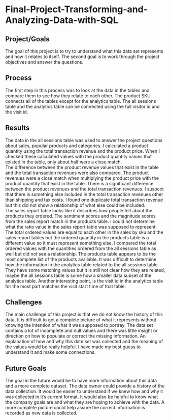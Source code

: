# Final-Project-Transforming-and-Analyzing-Data-with-SQL

## Project/Goals
The goal of this project is to try to understand what this data set represents and how it relates to itself. The second goal is to work through the project objectives and answer the questions.

## Process
The first step in this process was to look at the data in the tables and compare them to see how they relate to each other.  The product SKU connects all of the tables except for the analytics table.  The all sessions table and the analytics table can be connected using the full visitor id and the visit id. 

## Results
The data in the all sessions table was used to answer the project questions about sales, popular products and categories.  I calculated a product quantity using the total transaction revenue and the product price.  When I checked these calculated values with the product quantity values that existed in the table, only about half were a close match.  
The difference between the product revenue values that exist in the table and the total transaction revenues were also compared.  The product revenues were a close match when multiplying the product price  with the product quantity that exist in the table.  There is a significant difference between the product revenues and the total transaction revenues.   I suspect that there is something else included in the total transaction revenues other than shipping and tax costs.   I found one duplicate total transaction revenue but this did not show a relationship of what else could be included.  
The sales report table looks like it describes how people felt about the products they ordered.  The sentiment scores and the magnitude scores from the sales report match in the products table.  I could not determine what the ratio value in the sales report table was supposed to represent. The total ordered values are equal to each other in the sales by sku and the sales report tables but the ordered quantity in the products table  is a different value so it must represent something else.  I compared the total ordered values with the quantities ordered from the all sessions table as well but did not see a relationship. The products table appears to be the most complete list of the products available.
It was difficult to determine how the information in the analytics table related to the all sessions table. They have some matching values but it is still not clear how they are related, maybe the all sessions table is some how a smaller data subset of the analytics table. Another interesting point, is the visit id in the analytics table for the most part matches the visit start time of that table.


## Challenges 
The main challenge of this project is that we do not know the history of this data.  It is difficult to get a complete picture of what it represents without knowing the intention of what it was supposed to portray.  The data set contains a lot of incomplete and null values and there was little insight or direction on how to populate or correct the missing information.  An explanation of how and why this date set was collected  and the meaning of the values would be really helpful.  I have made my best guess to understand it and make some connections.

## Future Goals
The goal in the future would be to have more information about this data and a more complete dataset.  The data owner could provide a history of the data collection.  It would be easier to understand if we knew how and why it was collected in it’s current format.  It would also be helpful to know what the company goals are and what they are hoping to achieve with the data.  A more complete picture could help assure the correct information is recorded as new data is collected. 
